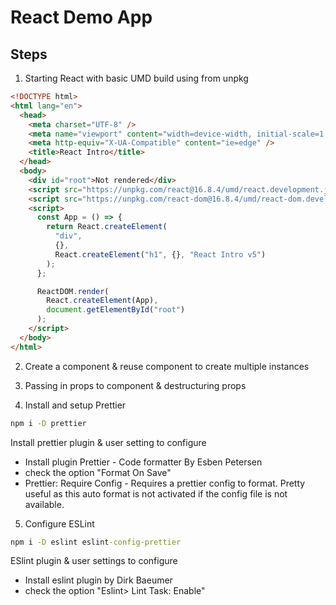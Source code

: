 # React Demo App

## Steps

1. Starting React with basic UMD build using from unpkg

```html
<!DOCTYPE html>
<html lang="en">
  <head>
    <meta charset="UTF-8" />
    <meta name="viewport" content="width=device-width, initial-scale=1.0" />
    <meta http-equiv="X-UA-Compatible" content="ie=edge" />
    <title>React Intro</title>
  </head>
  <body>
    <div id="root">Not rendered</div>
    <script src="https://unpkg.com/react@16.8.4/umd/react.development.js"></script>
    <script src="https://unpkg.com/react-dom@16.8.4/umd/react-dom.development.js"></script>
    <script>
      const App = () => {
        return React.createElement(
          "div",
          {},
          React.createElement("h1", {}, "React Intro v5")
        );
      };

      ReactDOM.render(
        React.createElement(App),
        document.getElementById("root")
      );
    </script>
  </body>
</html>
```

2. Create a component & reuse component to create multiple instances

3. Passing in props to component & destructuring props

4. Install and setup Prettier

```cmd
npm i -D prettier
```

Install prettier plugin & user setting to configure

- Install plugin Prettier - Code formatter By Esben Petersen
- check the option "Format On Save"
- Prettier: Require Config - Requires a prettier config to format. Pretty useful as this auto format is not activated if the config file is not available.

5. Configure ESLint

```cmd
npm i -D eslint eslint-config-prettier
```

ESlint plugin & user settings to configure

- Install eslint plugin by Dirk Baeumer
- check the option "Eslint> Lint Task: Enable"
